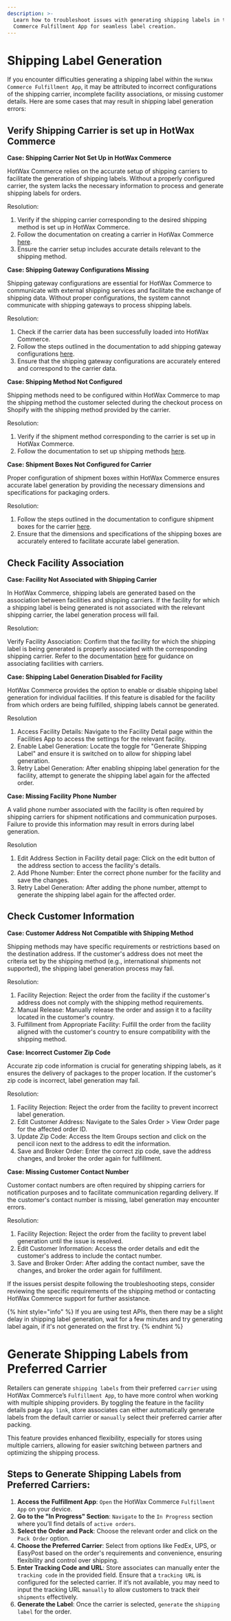 ```yaml
---
description: >-
  Learn how to troubleshoot issues with generating shipping labels in the HotWax
  Commerce Fulfillment App for seamless label creation.
---
```


# Shipping Label Generation

If you encounter difficulties generating a shipping label within the `HotWax Commerce Fulfillment App`, it may be attributed to incorrect configurations of the shipping carrier, incomplete facility associations, or missing customer details. Here are some cases that may result in shipping label generation errors:

## Verify Shipping Carrier is set up in HotWax Commerce

**Case: Shipping Carrier Not Set Up in HotWax Commerce**

HotWax Commerce relies on the accurate setup of shipping carriers to facilitate the generation of shipping labels. Without a properly configured carrier, the system lacks the necessary information to process and generate shipping labels for orders.

Resolution:

1. Verify if the shipping carrier corresponding to the desired shipping method is set up in HotWax Commerce.
2. Follow the documentation on creating a carrier in HotWax Commerce [here](https://docs.hotwax.co/documents/v/system-admins/fulfillment/shipping-methods/add-carrier).
3. Ensure the carrier setup includes accurate details relevant to the shipping method.

**Case: Shipping Gateway Configurations Missing**

Shipping gateway configurations are essential for HotWax Commerce to communicate with external shipping services and facilitate the exchange of shipping data. Without proper configurations, the system cannot communicate with shipping gateways to process shipping labels.

Resolution:

1. Check if the carrier data has been successfully loaded into HotWax Commerce.
2. Follow the steps outlined in the documentation to add shipping gateway configurations [here](https://docs.hotwax.co/documents/v/system-admins/fulfillment/shipping-methods/shippinggateways).
3. Ensure that the shipping gateway configurations are accurately entered and correspond to the carrier data.

**Case: Shipping Method Not Configured**

Shipping methods need to be configured within HotWax Commerce to map the shipping method the customer selected during the checkout process on Shopify with the shipping method provided by the carrier.

Resolution:

1. Verify if the shipment method corresponding to the carrier is set up in HotWax Commerce.
2. Follow the documentation to set up shipping methods [here](https://docs.hotwax.co/documents/v/system-admins/fulfillment/shipping-methods/shippinggateways#add-shipment-methods).

**Case: Shipment Boxes Not Configured for Carrier**

Proper configuration of shipment boxes within HotWax Commerce ensures accurate label generation by providing the necessary dimensions and specifications for packaging orders.

Resolution:

1. Follow the steps outlined in the documentation to configure shipment boxes for the carrier [here](https://docs.hotwax.co/documents/v/system-admins/fulfillment/shipping-methods/shipping-box).
2. Ensure that the dimensions and specifications of the shipping boxes are accurately entered to facilitate accurate label generation.

## Check Facility Association

**Case: Facility Not Associated with Shipping Carrier**

In HotWax Commerce, shipping labels are generated based on the association between facilities and shipping carriers. If the facility for which a shipping label is being generated is not associated with the relevant shipping carrier, the label generation process will fail.

Resolution:

Verify Facility Association: Confirm that the facility for which the shipping label is being generated is properly associated with the corresponding shipping carrier. Refer to the documentation [here](https://docs.hotwax.co/documents/v/system-admins/fulfillment/shipping-methods/shippinggateways) for guidance on associating facilities with carriers.

**Case: Shipping Label Generation Disabled for Facility**

HotWax Commerce provides the option to enable or disable shipping label generation for individual facilities. If this feature is disabled for the facility from which orders are being fulfilled, shipping labels cannot be generated.

Resolution

1. Access Facility Details: Navigate to the Facility Detail page within the Facilities App to access the settings for the relevant facility.
2. Enable Label Generation: Locate the toggle for "Generate Shipping Label" and ensure it is switched on to allow for shipping label generation.
3. Retry Label Generation: After enabling shipping label generation for the facility, attempt to generate the shipping label again for the affected order.

**Case: Missing Facility Phone Number**

A valid phone number associated with the facility is often required by shipping carriers for shipment notifications and communication purposes. Failure to provide this information may result in errors during label generation.

Resolution

1. Edit Address Section in Facility detail page: Click on the edit button of the address section to access the facility's details.
2. Add Phone Number: Enter the correct phone number for the facility and save the changes.
3. Retry Label Generation: After adding the phone number, attempt to generate the shipping label again for the affected order.

## Check Customer Information

**Case: Customer Address Not Compatible with Shipping Method**

Shipping methods may have specific requirements or restrictions based on the destination address. If the customer's address does not meet the criteria set by the shipping method (e.g., international shipments not supported), the shipping label generation process may fail.

Resolution:

1. Facility Rejection: Reject the order from the facility if the customer's address does not comply with the shipping method requirements.
2. Manual Release: Manually release the order and assign it to a facility located in the customer's country.
3. Fulfillment from Appropriate Facility: Fulfill the order from the facility aligned with the customer's country to ensure compatibility with the shipping method.

**Case: Incorrect Customer Zip Code**

Accurate zip code information is crucial for generating shipping labels, as it ensures the delivery of packages to the proper location. If the customer's zip code is incorrect, label generation may fail.

Resolution:

1. Facility Rejection: Reject the order from the facility to prevent incorrect label generation.
2. Edit Customer Address: Navigate to the Sales Order > View Order page for the affected order ID.
3. Update Zip Code: Access the Item Groups section and click on the pencil icon next to the address to edit the information.
4. Save and Broker Order: Enter the correct zip code, save the address changes, and broker the order again for fulfillment.

**Case: Missing Customer Contact Number**

Customer contact numbers are often required by shipping carriers for notification purposes and to facilitate communication regarding delivery. If the customer's contact number is missing, label generation may encounter errors.

Resolution:

1. Facility Rejection: Reject the order from the facility to prevent label generation until the issue is resolved.
2. Edit Customer Information: Access the order details and edit the customer's address to include the contact number.
3. Save and Broker Order: After adding the contact number, save the changes, and broker the order again for fulfillment.

If the issues persist despite following the troubleshooting steps, consider reviewing the specific requirements of the shipping method or contacting HotWax Commerce support for further assistance.

{% hint style="info" %}
If you are using test APIs, then there may be a slight delay in shipping label generation, wait for a few minutes and try generating label again, if it's not generated on the first try.
{% endhint %}

# Generate Shipping Labels from Preferred Carrier

Retailers can generate `shipping labels` from their preferred `carrier` using HotWax Commerce’s `Fulfillment App`, to have more control when working with multiple shipping providers. By toggling the feature in the facility details page `App link`, store associates can either automatically generate labels from the default carrier or `manually` select their preferred carrier after packing.

This feature provides enhanced flexibility, especially for stores using multiple carriers, allowing for easier switching between partners and optimizing the shipping process.

## Steps to Generate Shipping Labels from Preferred Carriers:
1. **Access the Fulfillment App**: `Open` the HotWax Commerce `Fulfillment App` on your device.
2. **Go to the "In Progress" Section**: `Navigate` to the `In Progress` section where you’ll find details of `active orders`.
3. **Select the Order and Pack**: Choose the relevant order and click on the `Pack Order` option.
4. **Choose the Preferred Carrier**: Select from options like FedEx, UPS, or EasyPost based on the order's requirements and convenience, ensuring flexibility and control over shipping.
5. **Enter Tracking Code and URL**: Store associates can manually enter the `tracking code` in the provided field. Ensure that a `tracking URL` is configured for the selected carrier. If it’s not available, you may need to input the tracking URL `manually` to allow customers to track their `shipments` effectively.
6. **Generate the Label**: Once the carrier is selected, `generate` the `shipping label` for the order.
